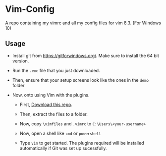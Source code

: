 # Vim-Config
A repo containing my vimrc and all my config files for vim 8.3. (For Windows 10)


## Usage

- Install git from https://gitforwindows.org/. Make sure to install the 64 bit version.

- Run the ```.exe``` file that you just downloaded.

- Then, ensure that your setup screens look like the ones in the ```demo``` folder


- Now, onto using Vim with the plugins.


  - First, [Download this repo](https://github.com/dsptanmay/Vim-Config/archive/main.zip).

  - Then, extract the files to a folder. 


  - Now, copy `\vimfiles` and `.vimrc` to `C:\Users\<your-username>`


  - Now, open a shell like ```cmd``` or ```powershell```


  - Type ```vim``` to get started. The plugins required will be installed automatically if Git was set up sucessfully.

